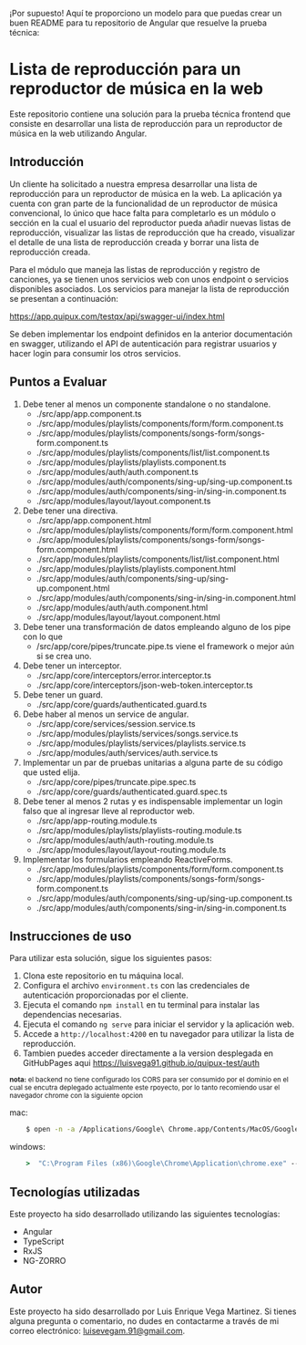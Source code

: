 ¡Por supuesto! Aquí te proporciono un modelo para que puedas crear un buen README para tu repositorio de Angular que resuelve la prueba técnica:

# Lista de reproducción para un reproductor de música en la web

Este repositorio contiene una solución para la prueba técnica frontend que consiste en desarrollar una lista de reproducción para un reproductor de música en la web utilizando Angular.

## Introducción

Un cliente ha solicitado a nuestra empresa desarrollar una lista de reproducción para un reproductor de música en la web. La aplicación ya cuenta con gran parte de la funcionalidad de un reproductor de música convencional, lo único que hace falta para completarlo es un módulo o sección en la cual el usuario del reproductor pueda añadir nuevas listas de reproducción, visualizar las listas de reproducción que ha creado, visualizar el detalle de una lista de reproducción creada y borrar una lista de reproducción creada.

Para el módulo que maneja las listas de reproducción y registro de canciones, ya se tienen unos servicios web con unos endpoint o servicios disponibles asociados. Los servicios para manejar la lista de reproducción se presentan a continuación:

https://app.quipux.com/testqx/api/swagger-ui/index.html

Se deben implementar los endpoint definidos en la anterior documentación en swagger, utilizando el API de autenticación para registrar usuarios y hacer login para consumir los otros servicios.


## Puntos a Evaluar

1. Debe tener al menos un componente standalone o no standalone.
    - ./src/app/app.component.ts
    - ./src/app/modules/playlists/components/form/form.component.ts
    - ./src/app/modules/playlists/components/songs-form/songs-form.component.ts
    - ./src/app/modules/playlists/components/list/list.component.ts
    - ./src/app/modules/playlists/playlists.component.ts
    - ./src/app/modules/auth/auth.component.ts
    - ./src/app/modules/auth/components/sing-up/sing-up.component.ts
    - ./src/app/modules/auth/components/sing-in/sing-in.component.ts
    - ./src/app/modules/layout/layout.component.ts
2. Debe tener una directiva.
    - ./src/app/app.component.html
    - ./src/app/modules/playlists/components/form/form.component.html
    - ./src/app/modules/playlists/components/songs-form/songs-form.component.html
    - ./src/app/modules/playlists/components/list/list.component.html
    - ./src/app/modules/playlists/playlists.component.html
    - ./src/app/modules/auth/components/sing-up/sing-up.component.html
    - ./src/app/modules/auth/components/sing-in/sing-in.component.html
    - ./src/app/modules/auth/auth.component.html
    - ./src/app/modules/layout/layout.component.html
3. Debe tener una transformación de datos empleando alguno de los pipe con lo que
    - /src/app/core/pipes/truncate.pipe.ts
viene el framework o mejor aún si se crea uno.
4. Debe tener un interceptor.
    - ./src/app/core/interceptors/error.interceptor.ts
    - ./src/app/core/interceptors/json-web-token.interceptor.ts
5. Debe tener un guard.
    - ./src/app/core/guards/authenticated.guard.ts
6. Debe haber al menos un service de angular.
    - ./src/app/core/services/session.service.ts
    - ./src/app/modules/playlists/services/songs.service.ts
    - ./src/app/modules/playlists/services/playlists.service.ts
    - ./src/app/modules/auth/services/auth.service.ts
7. Implementar un par de pruebas unitarias a alguna parte de su código que usted elija.
    - ./src/app/core/pipes/truncate.pipe.spec.ts
    - ./src/app/core/guards/authenticated.guard.spec.ts
8. Debe tener al menos 2 rutas y es indispensable implementar un login falso que al ingresar lleve al reproductor web.
    - ./src/app/app-routing.module.ts
    - ./src/app/modules/playlists/playlists-routing.module.ts
    - ./src/app/modules/auth/auth-routing.module.ts
    - ./src/app/modules/layout/layout-routing.module.ts
9. Implementar los formularios empleando ReactiveForms.
    - ./src/app/modules/playlists/components/form/form.component.ts
    - ./src/app/modules/playlists/components/songs-form/songs-form.component.ts
    - ./src/app/modules/auth/components/sing-up/sing-up.component.ts
    - ./src/app/modules/auth/components/sing-in/sing-in.component.ts


## Instrucciones de uso

Para utilizar esta solución, sigue los siguientes pasos:

1. Clona este repositorio en tu máquina local.
2. Configura el archivo `environment.ts` con las credenciales de autenticación proporcionadas por el cliente.
3. Ejecuta el comando `npm install` en tu terminal para instalar las dependencias necesarias.
4. Ejecuta el comando `ng serve` para iniciar el servidor y la aplicación web.
5. Accede a `http://localhost:4200` en tu navegador para utilizar la lista de reproducción.
6. Tambien puedes acceder directamente a la version desplegada en GitHubPages aqui https://luisvega91.github.io/quipux-test/auth

<sub>__nota:__ el backend no tiene configurado los CORS para ser consumido por el dominio en el cual se encutra deplegado actualmente este rpoyecto, por lo tanto recomiendo usar el navegador chrome con la siguiente opcion 

mac:
```sh
    $ open -n -a /Applications/Google\ Chrome.app/Contents/MacOS/Google\ Chrome --args --user-data-dir="/tmp/chrome_dev_test" --disable-web-security

```

windows:
```cmd 
    >  "C:\Program Files (x86)\Google\Chrome\Application\chrome.exe" --disable-web-security --user-data-dir="c:/carpeta_temporal
```

</sub>

## Tecnologías utilizadas

Este proyecto ha sido desarrollado utilizando las siguientes tecnologías:

- Angular
- TypeScript
- RxJS
- NG-ZORRO

## Autor

Este proyecto ha sido desarrollado por Luis Enrique Vega Martinez. Si tienes alguna pregunta o comentario, no dudes en contactarme a través de mi correo electrónico: luisevegam.91@gmail.com.